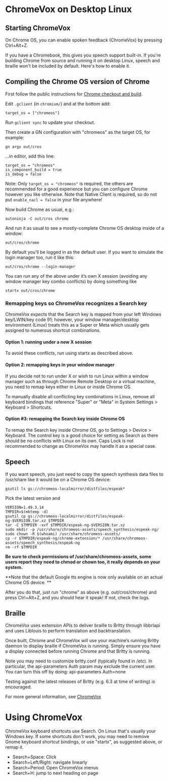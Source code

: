 # ChromeVox on Desktop Linux

## Starting ChromeVox

On Chrome OS, you can enable spoken feedback (ChromeVox) by pressing Ctrl+Alt+Z.

If you have a Chromebook, this gives you speech support built-in. If you're
building Chrome from source and running it on desktop Linux, speech and braille
won't be included by default. Here's how to enable it.

## Compiling the Chrome OS version of Chrome

First follow the public instructions for
[Chrome checkout and build](https://www.chromium.org/developers/how-tos/get-the-code).

Edit `.gclient` (in `chromium/`) and at the bottom add:

```
target_os = ["chromeos"]
```

Run `gclient sync` to update your checkout.

Then create a GN configuration with "chromeos" as the target OS, for example:

```
gn args out/cros
```

...in editor, add this line:

```
target_os = "chromeos"
is_component_build = true
is_debug = false
```

Note: Only ```target_os = "chromeos"``` is required, the others are recommended
for a good experience but you can configure Chrome however you like otherwise.
Note that Native Client is required, so do not put `enable_nacl = false` in
your file anywhere!

Now build Chrome as usual, e.g.:

```
autoninja -C out/cros chrome
```

And run it as usual to see a mostly-complete Chrome OS desktop inside
of a window:

```
out/cros/chrome
```

By default you'll be logged in as the default user. If you want to
simulate the login manager too, run it like this:

```
out/cros/chrome --login-manager
```

You can run any of the above under it’s own X session (avoiding any window
manager key combo conflicts) by doing something like

```
startx out/cros/chrome
```

### Remapping keys so ChromeVox recognizes a Search key
ChromeVox expects that the Search key is mapped from your
left Windows key/LWIN/key code 91; however, your window manager/desktop
environment (Linux) treats this as a Super or Meta which usually gets assigned
to numerous shortcut combinations.

#### Option 1: running under a new X session
To avoid these conflicts, run using startx as described above.

#### Option 2: remapping keys in your window manager
If you decide not to run under X or wish to run Linux within a window manager
such as through Chrome Remote Desktop or a virtual machine, you need to remap
keys either in Linux or inside Chrome OS.

To manually disable all conflicting key combinations in Linux, remove all
keyboard bindings that reference "Super" or "Meta" in
System Settings > Keyboard > Shortcuts.

#### Option #3: remapping the Search key inside Chrome OS
To remap the Search key inside Chrome OS, go to Settings > Device > Keyboard.
The control key is a good choice for setting as Search as there should be no
conflicts with Linux on its own. Caps Lock is not recommended to change as
ChromeVox may handle it as a special case.

## Speech

If you want speech, you just need to copy the speech synthesis data files to
/usr/share like it would be on a Chrome OS device:

```
gsutil ls gs://chromeos-localmirror/distfiles/espeak*
```

Pick the latest version and

```
VERSION=1.49.3.14
TMPDIR=$(mktemp -d)
gsutil cp gs://chromeos-localmirror/distfiles/espeak-ng-$VERSION.tar.xz $TMPDIR
tar -C $TMPDIR -xvf $TMPDIR/espeak-ng-$VERSION.tar.xz
sudo mkdir -p /usr/share/chromeos-assets/speech_synthesis/espeak-ng/
sudo chown -R $(whoami) /usr/share/chromeos-assets/
cp -r $TMPDIR/espeak-ng/chrome-extension/* /usr/share/chromeos-assets/speech_synthesis/espeak-ng
rm -rf $TMPDIR
```

**Be sure to check permissions of /usr/share/chromeos-assets, some users report
they need to chmod or chown too, it really depends on your system.**

**Note that the default Google tts engine is now only available on an actual
Chrome OS device. **

After you do that, just run "chrome" as above (e.g. out/cros/chrome) and press
Ctrl+Alt+Z, and you should hear it speak! If not, check the logs.

## Braille

ChromeVox uses extension APIs to deliver braille to Brltty through libbrlapi
and uses Liblouis to perform translation and backtranslation.

Once built, Chrome and ChromeVox will use your machine’s running Brltty
daemon to display braille if ChromeVox is running. Simply ensure you have a
display connected before running Chrome and that Brltty is running.

Note you may need to customize brltty.conf (typically found in /etc).
In particular, the api-parameters Auth param may exclude the current user.
You can turn this off by doing:
api-parameters Auth=none

Testing against the latest releases of Brltty (e.g. 6.3 at time of writing) is
encouraged.

For more general information, see [ChromeVox](chromevox.md)

# Using ChromeVox

ChromeVox keyboard shortcuts use Search. On Linux that's usually your Windows
key. If some shortcuts don't work, you may need to remove Gnome keyboard
shortcut bindings, or use "startx", as suggested above, or remap it.

* Search+Space: Click
* Search+Left/Right: navigate linearly
* Search+Period: Open ChromeVox menus
* Search+H: jump to next heading on page